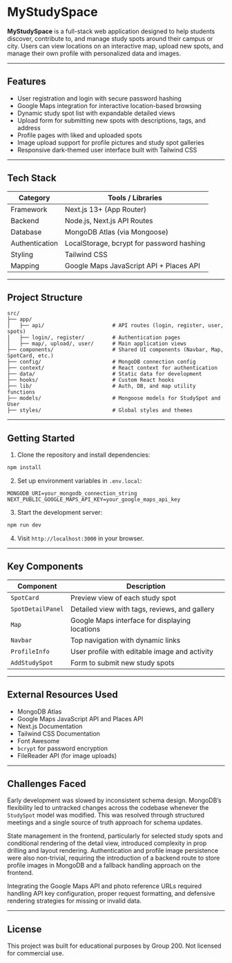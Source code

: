 # MyStudySpace

**MyStudySpace** is a full-stack web application designed to help students discover, contribute to, and manage study spots around their campus or city. Users can view locations on an interactive map, upload new spots, and manage their own profile with personalized data and images.

---

## Features

- User registration and login with secure password hashing
- Google Maps integration for interactive location-based browsing
- Dynamic study spot list with expandable detailed views
- Upload form for submitting new spots with descriptions, tags, and address 
- Profile pages with liked and uploaded spots
- Image upload support for profile pictures and study spot galleries
- Responsive dark-themed user interface built with Tailwind CSS

---

## Tech Stack

| Category      | Tools / Libraries                                 |
|---------------|----------------------------------------------------|
| Framework     | Next.js 13+ (App Router)                           |
| Backend       | Node.js, Next.js API Routes                        |
| Database      | MongoDB Atlas (via Mongoose)                       |
| Authentication| LocalStorage, bcrypt for password hashing          |
| Styling       | Tailwind CSS                                       |
| Mapping       | Google Maps JavaScript API + Places API            |

---

## Project Structure

```
src/
├── app/
│   ├── api/                      # API routes (login, register, user, spots)
│   ├── login/, register/         # Authentication pages
│   ├── map/, upload/, user/      # Main application views
├── components/                   # Shared UI components (Navbar, Map, SpotCard, etc.)
├── config/                       # MongoDB connection config
├── context/                      # React context for authentication
├── data/                         # Static data for development
├── hooks/                        # Custom React hooks
├── lib/                          # Auth, DB, and map utility functions
├── models/                       # Mongoose models for StudySpot and User
├── styles/                       # Global styles and themes
```

---

## Getting Started

1. Clone the repository and install dependencies:

```bash
npm install
```

2. Set up environment variables in `.env.local`:

```
MONGODB_URI=your_mongodb_connection_string
NEXT_PUBLIC_GOOGLE_MAPS_API_KEY=your_google_maps_api_key
```

3. Start the development server:

```bash
npm run dev
```

4. Visit `http://localhost:3000` in your browser.

---

## Key Components

| Component         | Description                                          |
|------------------|------------------------------------------------------|
| `SpotCard`        | Preview view of each study spot                     |
| `SpotDetailPanel` | Detailed view with tags, reviews, and gallery       |
| `Map`             | Google Maps interface for displaying locations      |
| `Navbar`          | Top navigation with dynamic links                   |
| `ProfileInfo`     | User profile with editable image and activity       |
| `AddStudySpot`    | Form to submit new study spots                      |

---

## External Resources Used

- MongoDB Atlas
- Google Maps JavaScript API and Places API
- Next.js Documentation
- Tailwind CSS Documentation
- Font Awesome
- `bcrypt` for password encryption
- FileReader API (for image uploads)

---

## Challenges Faced

Early development was slowed by inconsistent schema design. MongoDB’s flexibility led to untracked changes across the codebase whenever the `StudySpot` model was modified. This was resolved through structured meetings and a single source of truth approach for schema updates.

State management in the frontend, particularly for selected study spots and conditional rendering of the detail view, introduced complexity in prop drilling and layout rendering. Authentication and profile image persistence were also non-trivial, requiring the introduction of a backend route to store profile images in MongoDB and a fallback handling approach on the frontend.

Integrating the Google Maps API and photo reference URLs required handling API key configuration, proper request formatting, and defensive rendering strategies for missing or invalid data.

---

## License

This project was built for educational purposes by Group 200. Not licensed for commercial use.
